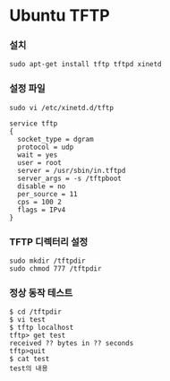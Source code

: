 # Ubuntu TFTP 

### 설치 
```
sudo apt-get install tftp tftpd xinetd 
````

### 설정 파일 
```
sudo vi /etc/xinetd.d/tftp 
```


```
service tftp
{
  socket_type = dgram
  protocol = udp
  wait = yes
  user = root
  server = /usr/sbin/in.tftpd
  server_args = -s /tftpboot
  disable = no
  per_source = 11
  cps = 100 2
  flags = IPv4
}
```

### TFTP 디렉터리 설정 
```
sudo mkdir /tftpdir
sudo chmod 777 /tftpdir
```

### 정상 동작 테스트 
```
$ cd /tftpdir
$ vi test 
$ tftp localhost 
tftp> get test
received ?? bytes in ?? seconds
tftp>quit
$ cat test
test의 내용
```

